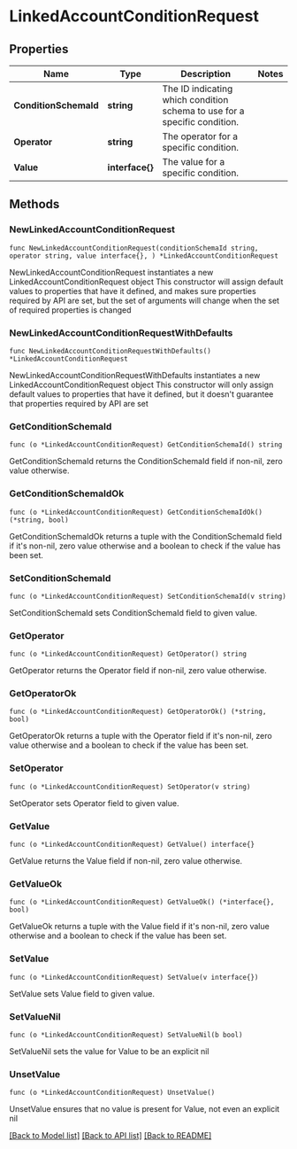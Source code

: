 # LinkedAccountConditionRequest

## Properties

Name | Type | Description | Notes
------------ | ------------- | ------------- | -------------
**ConditionSchemaId** | **string** | The ID indicating which condition schema to use for a specific condition. | 
**Operator** | **string** | The operator for a specific condition. | 
**Value** | **interface{}** | The value for a specific condition. | 

## Methods

### NewLinkedAccountConditionRequest

`func NewLinkedAccountConditionRequest(conditionSchemaId string, operator string, value interface{}, ) *LinkedAccountConditionRequest`

NewLinkedAccountConditionRequest instantiates a new LinkedAccountConditionRequest object
This constructor will assign default values to properties that have it defined,
and makes sure properties required by API are set, but the set of arguments
will change when the set of required properties is changed

### NewLinkedAccountConditionRequestWithDefaults

`func NewLinkedAccountConditionRequestWithDefaults() *LinkedAccountConditionRequest`

NewLinkedAccountConditionRequestWithDefaults instantiates a new LinkedAccountConditionRequest object
This constructor will only assign default values to properties that have it defined,
but it doesn't guarantee that properties required by API are set

### GetConditionSchemaId

`func (o *LinkedAccountConditionRequest) GetConditionSchemaId() string`

GetConditionSchemaId returns the ConditionSchemaId field if non-nil, zero value otherwise.

### GetConditionSchemaIdOk

`func (o *LinkedAccountConditionRequest) GetConditionSchemaIdOk() (*string, bool)`

GetConditionSchemaIdOk returns a tuple with the ConditionSchemaId field if it's non-nil, zero value otherwise
and a boolean to check if the value has been set.

### SetConditionSchemaId

`func (o *LinkedAccountConditionRequest) SetConditionSchemaId(v string)`

SetConditionSchemaId sets ConditionSchemaId field to given value.


### GetOperator

`func (o *LinkedAccountConditionRequest) GetOperator() string`

GetOperator returns the Operator field if non-nil, zero value otherwise.

### GetOperatorOk

`func (o *LinkedAccountConditionRequest) GetOperatorOk() (*string, bool)`

GetOperatorOk returns a tuple with the Operator field if it's non-nil, zero value otherwise
and a boolean to check if the value has been set.

### SetOperator

`func (o *LinkedAccountConditionRequest) SetOperator(v string)`

SetOperator sets Operator field to given value.


### GetValue

`func (o *LinkedAccountConditionRequest) GetValue() interface{}`

GetValue returns the Value field if non-nil, zero value otherwise.

### GetValueOk

`func (o *LinkedAccountConditionRequest) GetValueOk() (*interface{}, bool)`

GetValueOk returns a tuple with the Value field if it's non-nil, zero value otherwise
and a boolean to check if the value has been set.

### SetValue

`func (o *LinkedAccountConditionRequest) SetValue(v interface{})`

SetValue sets Value field to given value.


### SetValueNil

`func (o *LinkedAccountConditionRequest) SetValueNil(b bool)`

 SetValueNil sets the value for Value to be an explicit nil

### UnsetValue
`func (o *LinkedAccountConditionRequest) UnsetValue()`

UnsetValue ensures that no value is present for Value, not even an explicit nil

[[Back to Model list]](../README.md#documentation-for-models) [[Back to API list]](../README.md#documentation-for-api-endpoints) [[Back to README]](../README.md)


